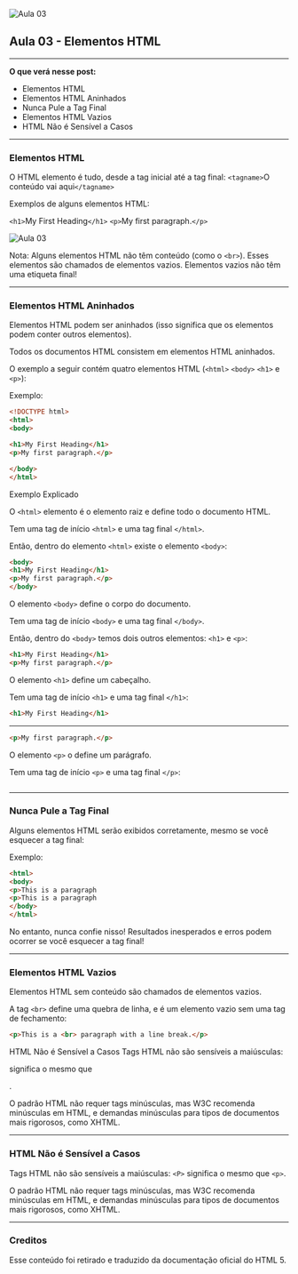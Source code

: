 ![Aula 03](/aula-03/img/aula-03.png)

## Aula 03 - Elementos HTML
___

**O que verá nesse post:**
- Elementos HTML
- Elementos HTML Aninhados
- Nunca Pule a Tag Final
- Elementos HTML Vazios
- HTML Não é Sensível a Casos
___

### Elementos HTML
O HTML elemento é tudo, desde a tag inicial até a tag final:
``<tagname>``O conteúdo vai aqui``</tagname>``

Exemplos de alguns elementos HTML:

``<h1>``My First Heading``</h1>``
``<p>``My first paragraph.``</p>``

![Aula 03](/aula-03/img/exemplo-1.png)

Nota: Alguns elementos HTML não têm conteúdo (como o ``<br>``). Esses elementos são chamados de elementos vazios. Elementos vazios não têm uma etiqueta final!
___

### Elementos HTML Aninhados
Elementos HTML podem ser aninhados (isso significa que os elementos podem conter outros elementos).

Todos os documentos HTML consistem em elementos HTML aninhados.

O exemplo a seguir contém quatro elementos HTML (``<html>`` ``<body>`` ``<h1>`` e ``<p>``):

Exemplo:
```html 
<!DOCTYPE html>
<html>
<body>

<h1>My First Heading</h1>
<p>My first paragraph.</p>

</body>
</html>
```

Exemplo Explicado

O ``<html>`` elemento é o elemento raiz e define todo o documento HTML.

Tem uma tag de início ``<html>`` e uma tag final ``</html>``.

Então, dentro do elemento ``<html>``  existe o elemento ``<body>``:

```html 
<body>
<h1>My First Heading</h1>
<p>My first paragraph.</p>
</body>
```

O elemento ``<body>`` define o corpo do documento.

Tem uma tag de início ``<body>`` e uma tag final ``</body>``.

Então, dentro do ``<body>`` temos dois outros elementos: ``<h1>`` e ``<p>``:

```html
<h1>My First Heading</h1>
<p>My first paragraph.</p>
```

O elemento ``<h1>`` define um cabeçalho.

Tem uma tag de início ``<h1>`` e uma tag final ``</h1>``:

```html 
<h1>My First Heading</h1>
```
___

```html
<p>My first paragraph.</p>
```

O elemento ``<p>`` o  define um parágrafo.

Tem uma tag de início ``<p>`` e uma tag final ``</p>``:
```html

```
___

### Nunca Pule a Tag Final
Alguns elementos HTML serão exibidos corretamente, mesmo se você esquecer a tag final:

Exemplo: 

```html 
<html>
<body>
<p>This is a paragraph
<p>This is a paragraph
</body>
</html>
```

No entanto, nunca confie nisso! Resultados inesperados e erros podem ocorrer se você esquecer a tag final!

___

### Elementos HTML Vazios

Elementos HTML sem conteúdo são chamados de elementos vazios.

A tag ``<br>`` define uma quebra de linha, e é um elemento vazio sem uma tag de fechamento:

```html 
<p>This is a <br> paragraph with a line break.</p>
```

HTML Não é Sensível a Casos
Tags HTML não são sensíveis a maiúsculas: <P> significa o mesmo que <p>.

O padrão HTML não requer tags minúsculas, mas W3C recomenda minúsculas em HTML, e demandas minúsculas para tipos de documentos mais rigorosos, como XHTML.

___

### HTML Não é Sensível a Casos
Tags HTML não são sensíveis a maiúsculas: ``<P>`` significa o mesmo que ``<p>``.

O padrão HTML não requer tags minúsculas, mas W3C recomenda minúsculas em HTML, e demandas minúsculas para tipos de documentos mais rigorosos, como XHTML.
___

### Creditos

Esse conteúdo foi retirado e traduzido da documentação oficial do HTML 5.